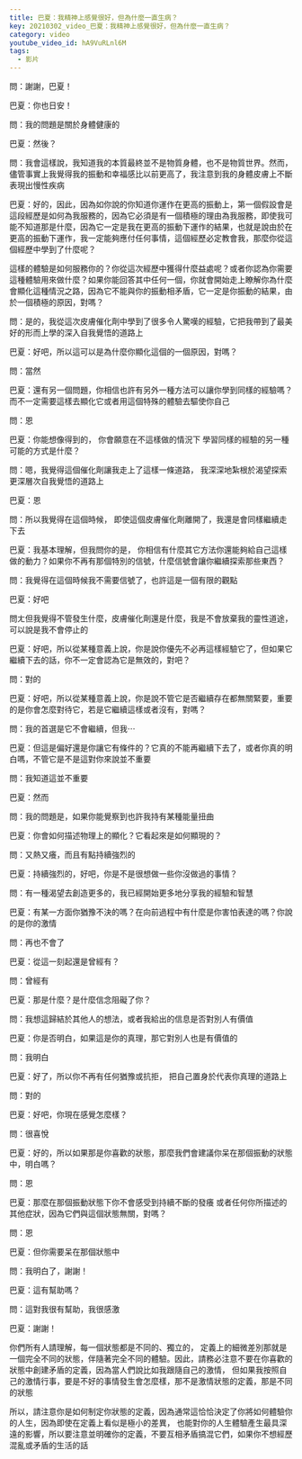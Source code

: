 ```yaml
---
title: 巴夏：我精神上感覺很好，但為什麼一直生病？
key: 20210302_video_巴夏：我精神上感覺很好，但為什麼一直生病？
category: video
youtube_video_id: hA9VuRLnl6M
tags:
  - 影片
---
```


問：謝謝，巴夏！

巴夏：你也日安！

問：我的問題是關於身體健康的

巴夏：然後？

問：我會這樣說，我知道我的本質最終並不是物質身體，也不是物質世界。然而，儘管事實上我覺得我的振動和幸福感比以前更高了，我注意到我的身體皮膚上不斷表現出慢性疾病

巴夏：好的，因此，因為如你說的你知道你運作在更高的振動上，第一個假設會是這段經歷是如何為我服務的，因為它必須是有一個積極的理由為我服務，即使我可能不知道那是什麼，因為它一定是我在更高的振動下運作的結果，也就是說由於在更高的振動下運作，我一定能夠應付任何事情，這個經歷必定教會我，那麼你從這個經歷中學到了什麼呢？

這樣的體驗是如何服務你的？你從這次經歷中獲得什麼益處呢？或者你認為你需要這種體驗用來做什麼？如果你能回答其中任何一個，你就會開始走上瞭解你為什麼會顯化這種情況之路，因為它不能與你的振動相矛盾，它一定是你振動的結果，由於一個積極的原因，對嗎？

問：是的，我從這次皮膚催化劑中學到了很多令人驚嘆的經驗，它把我帶到了最美好的形而上學的深入自我覺悟的道路上

巴夏：好吧，所以這可以是為什麼你顯化這個的一個原因，對嗎？

問：當然

巴夏：還有另一個問題，你相信也許有另外一種方法可以讓你學到同樣的經驗嗎？ 而不一定需要這樣去顯化它或者用這個特殊的體驗去驅使你自己

問：恩

巴夏：你能想像得到的， 你會願意在不這樣做的情況下 學習同樣的經驗的另一種可能的方式是什麼？

問：嗯，我覺得這個催化劑讓我走上了這樣一條道路， 我深深地紮根於渴望探索更深層次自我覺悟的道路上

巴夏：恩

問：所以我覺得在這個時候， 即使這個皮膚催化劑離開了，我還是會同樣繼續走下去

巴夏：我基本理解，但我問你的是， 你相信有什麼其它方法你還能夠給自己這樣做的動力？如果你不再有那個特別的信號，什麼信號會讓你繼續探索那些東西？

問：我覺得在這個時候我不需要信號了，也許這是一個有限的觀點

巴夏：好吧

問ㄤ但我覺得不管發生什麼，皮膚催化劑還是什麼，我是不會放棄我的靈性道途，可以說是我不會停止的

巴夏：好吧，所以從某種意義上說，你是說你優先不必再這樣經驗它了，但如果它繼續下去的話，你不一定會認為它是無效的，對吧？

問：對的

巴夏：好吧，所以從某種意義上說，你是說不管它是否繼續存在都無關緊要，重要的是你會怎麼對待它，若是它繼續這樣或者沒有，對嗎？

問：我的首選是它不會繼續，但我⋯

巴夏：但這是偏好還是你讓它有條件的？它真的不能再繼續下去了，或者你真的明白嗎，不管它是不是這對你來說並不重要

問：我知道這並不重要

巴夏：然而

問：我的問題是，如果你能覺察到也許我持有某種能量扭曲

巴夏：你會如何描述物理上的顯化？它看起來是如何顯現的？

問：又熱又癢，而且有點持續強烈的

巴夏：持續強烈的，好吧，你是不是很想做一些你沒做過的事情？

問：有一種渴望去創造更多的，我已經開始更多地分享我的經驗和智慧

巴夏：有某一方面你猶豫不決的嗎？在向前過程中有什麼是你害怕表達的嗎？你說的是你的激情

問：再也不會了

巴夏：從這一刻起還是曾經有？

問：曾經有

巴夏：那是什麼？是什麼信念阻礙了你？

問：我想這歸結於其他人的想法，或者我給出的信息是否對別人有價值

巴夏：你是否明白，如果這是你的真理，那它對別人也是有價值的

問：我明白

巴夏：好了，所以你不再有任何猶豫或抗拒， 把自己置身於代表你真理的道路上

問：對的

巴夏：好吧，你現在感覺怎麼樣？

問：很喜悅

巴夏：好的，所以如果那是你喜歡的狀態，那麼我們會建議你呆在那個振動的狀態中，明白嗎？

問：恩

巴夏：那麼在那個振動狀態下你不會感受到持續不斷的發癢 或者任何你所描述的其他症狀，因為它們與這個狀態無關，對嗎？

問：恩

巴夏：但你需要呆在那個狀態中

問：我明白了，謝謝！

巴夏：這有幫助嗎？

問：這對我很有幫助，我很感激

巴夏：謝謝！

你們所有人請理解，每一個狀態都是不同的、獨立的， 定義上的細微差別那就是一個完全不同的狀態，伴隨著完全不同的體驗。因此，請務必注意不要在你喜歡的狀態中創建矛盾的定義，因為當人們說比如我跟隨自己的激情， 但如果我按照自己的激情行事，要是不好的事情發生會怎麼樣，那不是激情狀態的定義，那是不同的狀態

所以，請注意你是如何制定你狀態的定義，因為通常這恰恰決定了你將如何體驗你的人生，因為即使在定義上看似是極小的差異， 也能對你的人生體驗產生最具深遠的影響，所以要注意並明確你的定義，不要互相矛盾搞混它們，如果你不想經歷混亂或矛盾的生活的話
